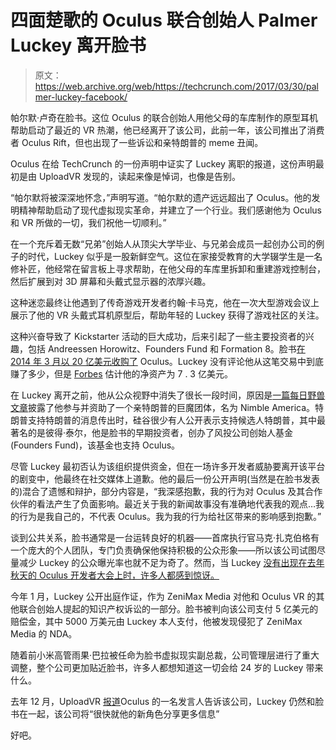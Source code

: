 # 四面楚歌的 Oculus 联合创始人 Palmer Luckey 离开脸书

> 原文：<https://web.archive.org/web/https://techcrunch.com/2017/03/30/palmer-luckey-facebook/>

帕尔默·卢奇在脸书。这位 Oculus 的联合创始人用他父母的车库制作的原型耳机帮助启动了最近的 VR 热潮，他已经离开了该公司，此前一年，该公司推出了消费者 Oculus Rift，但也出现了一些诉讼和亲特朗普的 meme 丑闻。

Oculus 在给 TechCrunch 的一份声明中证实了 Luckey 离职的报道，这份声明最初是由 UploadVR 发现的，读起来像是悼词，也像是告别。

“帕尔默将被深深地怀念，”声明写道。“帕尔默的遗产远远超出了 Oculus。他的发明精神帮助启动了现代虚拟现实革命，并建立了一个行业。我们感谢他为 Oculus 和 VR 所做的一切，我们祝他一切顺利。”

在一个充斥着无数“兄弟”创始人从顶尖大学毕业、与兄弟会成员一起创办公司的例子的时代，Luckey 似乎是一股新鲜空气。这位在家接受教育的大学辍学生是一名修补匠，他经常在留言板上寻求帮助，在他父母的车库里拆卸和重建游戏控制台，然后扩展到对 3D 屏幕和头戴式显示器的浓厚兴趣。

这种迷恋最终让他遇到了传奇游戏开发者约翰·卡马克，他在一次大型游戏会议上展示了他的 VR 头戴式耳机原型后，帮助年轻的 Luckey 获得了游戏社区的关注。

这种兴奋导致了 Kickstarter 活动的巨大成功，后来引起了一些主要投资者的兴趣，包括 Andreessen Horowitz、Founders Fund 和 Formation 8。脸书[在 2014 年 3 月以 20 亿美元收购了](https://web.archive.org/web/20230223182311/https://techcrunch.com/2014/03/25/facebook-to-buy-oculus-vr-maker-of-the-rift-headset-for-around-2b-in-cash-and-stock/) Oculus。Luckey 没有评论他从这笔交易中到底赚了多少，但是 [Forbes](https://web.archive.org/web/20230223182311/https://www.forbes.com/profile/palmer-luckey/) 估计他的净资产为 7 . 3 亿美元。

在 Luckey 离开之前，他从公众视野中消失了很长一段时间，原因是[一篇每日野兽文章](https://web.archive.org/web/20230223182311/http://www.thedailybeast.com/articles/2016/09/22/palmer-luckey-the-facebook-billionaire-secretly-funding-trump-s-meme-machine.html)披露了他参与并资助了一个亲特朗普的巨魔团体，名为 Nimble America。特朗普支持特朗普的消息传出时，硅谷很少有人公开表示支持候选人特朗普，其中最著名的是彼得·泰尔，他是脸书的早期投资者，创办了风投公司创始人基金(Founders Fund)，该基金也支持 Oculus。

尽管 Luckey 最初否认为该组织提供资金，但在一场许多开发者威胁要离开该平台的剧变中，他最终在社交媒体上道歉。他的最后一份公开声明(当然是在脸书发表的)混合了遗憾和辩护，部分内容是，“我深感抱歉，我的行为对 Oculus 及其合作伙伴的看法产生了负面影响。最近关于我的新闻故事没有准确地代表我的观点…我的行为是我自己的，不代表 Oculus。我为我的行为给社区带来的影响感到抱歉。”

谈到公共关系，脸书通常是一台运转良好的机器——首席执行官马克·扎克伯格有一个庞大的个人团队，专门负责确保他保持积极的公众形象——所以该公司试图尽量减少 Luckey 的公众曝光率也就不足为奇了。然而，当 Luckey [没有出现在去年秋天的 Oculus 开发者大会上时，许多人都感到惊讶。](https://web.archive.org/web/20230223182311/https://techcrunch.com/2016/10/06/feeling-luckey/)

今年 1 月，Luckey 公开出庭作证，作为 ZeniMax Media 对他和 Oculus VR 的其他联合创始人提起的知识产权诉讼的一部分。脸书被判向该公司支付 5 亿美元的赔偿金，其中 5000 万美元由 Luckey 本人支付，他被发现侵犯了 ZeniMax Media 的 NDA。

随着前小米高管雨果·巴拉被任命为脸书虚拟现实副总裁，公司管理层进行了重大调整，整个公司更加贴近脸书，许多人都想知道这一切会给 24 岁的 Luckey 带来什么。

去年 12 月，UploadVR [报道](https://web.archive.org/web/20230223182311/https://uploadvr.com/palmers-new-role-soon/)Oculus 的一名发言人告诉该公司，Luckey 仍然和脸书在一起，该公司将“很快就他的新角色分享更多信息”

好吧。
